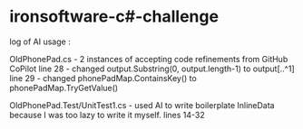 # ironsoftware-c#-challenge

log of AI usage : 

OldPhonePad.cs - 2 instances of accepting code refinements from GitHub CoPilot
line 28 - changed output.Substring(0, output.length-1) to output[..^1]
line 29 - changed phonePadMap.ContainsKey() to phonePadMap.TryGetValue()

OldPhonePad.Test/UnitTest1.cs - used AI to write boilerplate InlineData because I was too lazy to write it myself.
lines 14-32
